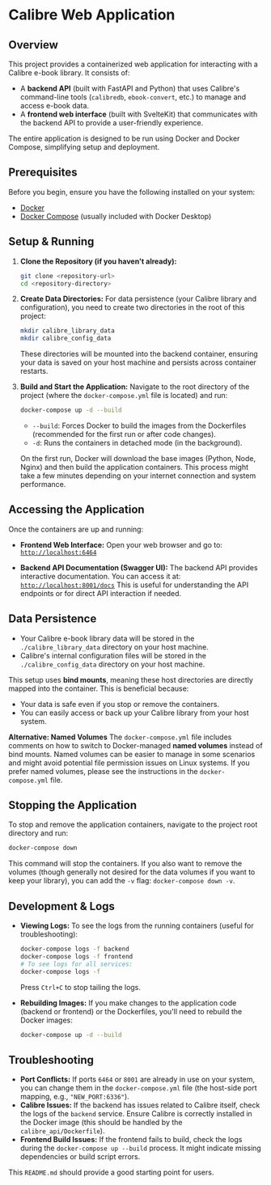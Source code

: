 # Calibre Web Application

## Overview

This project provides a containerized web application for interacting with a Calibre e-book library. It consists of:

*   A **backend API** (built with FastAPI and Python) that uses Calibre's command-line tools (`calibredb`, `ebook-convert`, etc.) to manage and access e-book data.
*   A **frontend web interface** (built with SvelteKit) that communicates with the backend API to provide a user-friendly experience.

The entire application is designed to be run using Docker and Docker Compose, simplifying setup and deployment.

## Prerequisites

Before you begin, ensure you have the following installed on your system:

*   [Docker](https://docs.docker.com/get-docker/)
*   [Docker Compose](https://docs.docker.com/compose/install/) (usually included with Docker Desktop)

## Setup & Running

1.  **Clone the Repository (if you haven't already):**
    ```bash
    git clone <repository-url>
    cd <repository-directory>
    ```

2.  **Create Data Directories:**
    For data persistence (your Calibre library and configuration), you need to create two directories in the root of this project:
    ```bash
    mkdir calibre_library_data
    mkdir calibre_config_data
    ```
    These directories will be mounted into the backend container, ensuring your data is saved on your host machine and persists across container restarts.

3.  **Build and Start the Application:**
    Navigate to the root directory of the project (where the `docker-compose.yml` file is located) and run:
    ```bash
    docker-compose up -d --build
    ```
    *   `--build`: Forces Docker to build the images from the Dockerfiles (recommended for the first run or after code changes).
    *   `-d`: Runs the containers in detached mode (in the background).

    On the first run, Docker will download the base images (Python, Node, Nginx) and then build the application containers. This process might take a few minutes depending on your internet connection and system performance.

## Accessing the Application

Once the containers are up and running:

*   **Frontend Web Interface:** Open your web browser and go to:
    [`http://localhost:6464`](http://localhost:6464)

*   **Backend API Documentation (Swagger UI):** The backend API provides interactive documentation. You can access it at:
    [`http://localhost:8001/docs`](http://localhost:8001/docs)
    This is useful for understanding the API endpoints or for direct API interaction if needed.

## Data Persistence

*   Your Calibre e-book library data will be stored in the `./calibre_library_data` directory on your host machine.
*   Calibre's internal configuration files will be stored in the `./calibre_config_data` directory on your host machine.

This setup uses **bind mounts**, meaning these host directories are directly mapped into the container. This is beneficial because:
*   Your data is safe even if you stop or remove the containers.
*   You can easily access or back up your Calibre library from your host system.

**Alternative: Named Volumes**
The `docker-compose.yml` file includes comments on how to switch to Docker-managed **named volumes** instead of bind mounts. Named volumes can be easier to manage in some scenarios and might avoid potential file permission issues on Linux systems. If you prefer named volumes, please see the instructions in the `docker-compose.yml` file.

## Stopping the Application

To stop and remove the application containers, navigate to the project root directory and run:
```bash
docker-compose down
```
This command will stop the containers. If you also want to remove the volumes (though generally not desired for the data volumes if you want to keep your library), you can add the `-v` flag: `docker-compose down -v`.

## Development & Logs

*   **Viewing Logs:** To see the logs from the running containers (useful for troubleshooting):
    ```bash
    docker-compose logs -f backend
    docker-compose logs -f frontend
    # To see logs for all services:
    docker-compose logs -f
    ```
    Press `Ctrl+C` to stop tailing the logs.

*   **Rebuilding Images:** If you make changes to the application code (backend or frontend) or the Dockerfiles, you'll need to rebuild the Docker images:
    ```bash
    docker-compose up -d --build
    ```

## Troubleshooting

*   **Port Conflicts:** If ports `6464` or `8001` are already in use on your system, you can change them in the `docker-compose.yml` file (the host-side port mapping, e.g., `"NEW_PORT:6336"`).
*   **Calibre Issues:** If the backend has issues related to Calibre itself, check the logs of the `backend` service. Ensure Calibre is correctly installed in the Docker image (this should be handled by the `calibre_api/Dockerfile`).
*   **Frontend Build Issues:** If the frontend fails to build, check the logs during the `docker-compose up --build` process. It might indicate missing dependencies or build script errors.

This `README.md` should provide a good starting point for users.
